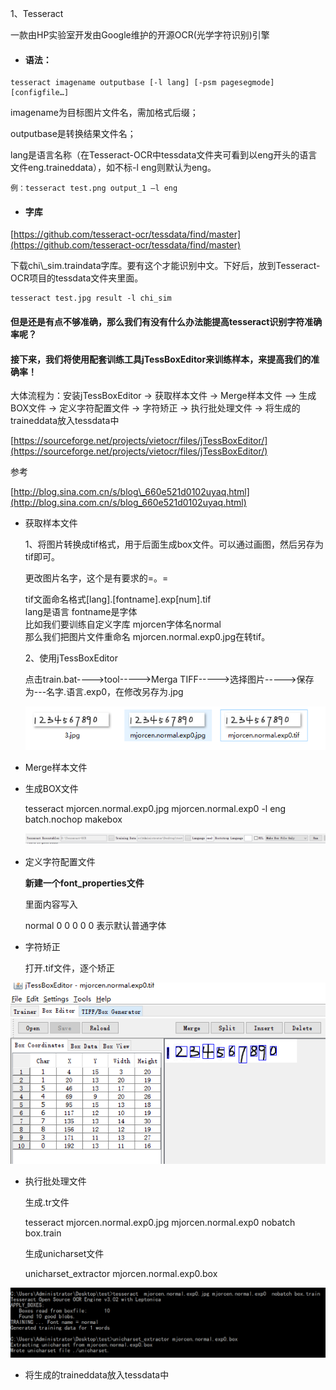 1、Tesseract

一款由HP实验室开发由Google维护的开源OCR\(光学字符识别\)引擎

* #### 语法：

```
tesseract imagename outputbase [-l lang] [-psm pagesegmode] [configfile…]
```

imagename为目标图片文件名，需加格式后缀；

outputbase是转换结果文件名；

lang是语言名称（在Tesseract-OCR中tessdata文件夹可看到以eng开头的语言文件eng.traineddata），如不标-l eng则默认为eng。

```
例：tesseract test.png output_1 –l eng
```

* #### 字库

[https://github.com/tesseract-ocr/tessdata/find/master](https://github.com/tesseract-ocr/tessdata/find/master)

下载chi\\_sim.traindata字库。要有这个才能识别中文。下好后，放到Tesseract-OCR项目的tessdata文件夹里面。

```
tesseract test.jpg result -l chi_sim
```

#### 但是还是有点不够准确，那么我们有没有什么办法能提高tesseract识别字符准确率呢？

#### 接下来，我们将使用配套训练工具jTessBoxEditor来训练样本，来提高我们的准确率！

大体流程为：安装jTessBoxEditor -&gt; 获取样本文件 -&gt; Merge样本文件 –&gt; 生成BOX文件 -&gt; 定义字符配置文件 -&gt; 字符矫正 -&gt; 执行批处理文件 -&gt; 将生成的traineddata放入tessdata中

[https://sourceforge.net/projects/vietocr/files/jTessBoxEditor/](https://sourceforge.net/projects/vietocr/files/jTessBoxEditor/)

参考

[http://blog.sina.com.cn/s/blog\_660e521d0102uyaq.html](http://blog.sina.com.cn/s/blog_660e521d0102uyaq.html)

* 获取样本文件

  1、将图片转换成tif格式，用于后面生成box文件。可以通过画图，然后另存为tif即可。

  更改图片名字，这个是有要求的=。=

  tif文面命名格式\[lang\].\[fontname\].exp\[num\].tif  
  lang是语言 fontname是字体  
  比如我们要训练自定义字库 mjorcen字体名normal  
  那么我们把图片文件重命名 mjorcen.normal.exp0.jpg在转tif。

  2、使用jTessBoxEditor

  点击train.bat----&gt;tool-----&gt;Merga TIFF-----&gt;选择图片-----&gt;保存为---名字.语言.exp0，在修改另存为.jpg

  ![](/assets/traintif.png)

* Merge样本文件

* 生成BOX文件

  tesseract mjorcen.normal.exp0.jpg mjorcen.normal.exp0 -l eng batch.nochop makebox

  ![](/assets/trainBox.png)

* 定义字符配置文件

  **新建一个font\_properties文件**

  里面内容写入

  normal 0 0 0 0 0 表示默认普通字体

* 字符矫正

  打开.tif文件，逐个矫正

![](/assets/trainchange.png)

* 执行批处理文件

  生成.tr文件

  tesseract  mjorcen.normal.exp0.jpg mjorcen.normal.exp0  nobatch box.train

  生成unicharset文件

  unicharset\_extractor mjorcen.normal.exp0.box

![](/assets/trainTR.png)

* 将生成的traineddata放入tessdata中



